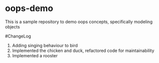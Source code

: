 # oops-demo
This is a sample repository to demo oops concepts, specifically modeling objects

#ChangeLog
1. Adding singing behaviour to bird
2. Implemented the chicken and duck, refactored code for maintainability
3. Implemented a rooster